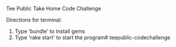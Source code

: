 Tee Public Take Home Code Challenge

Directions for terminal:
1. Type 'bundle' to install gems
2. Type 'rake start' to start the program# teepublic-codechallenge

